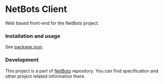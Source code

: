 # NetBots Client
Web based front-end for the NetBots project.

### Installation and usage
See [package.json](./package.json).

### Development
This project is a part of [NetBots](https://github.com/Eoic/NetBots) repository. You can find specification and other project related information there.